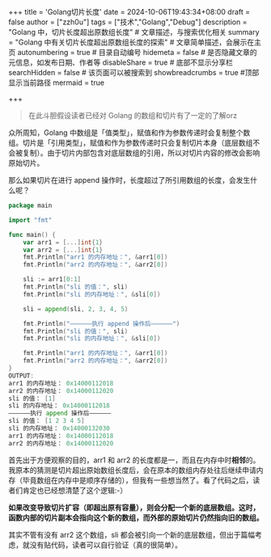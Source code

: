 +++
title = 'Golang切片长度'
date = 2024-10-06T19:43:34+08:00
draft = false
author = ["zzh0u"]
tags = ["技术","Golang","Debug"]
description = "Golang 中，切片长度超出原数组长度" # 文章描述，与搜索优化相关
summary = "Golang 中有关切片长度超出原数组长度的探索" # 文章简单描述，会展示在主页
autonumbering = true # 目录自动编号
hidemeta = false # 是否隐藏文章的元信息，如发布日期、作者等
disableShare = true # 底部不显示分享栏
searchHidden = false # 该页面可以被搜索到
showbreadcrumbs = true #顶部显示当前路径
mermaid = true

+++

> 在此斗胆假设读者已经对 Golang 的数组和切片有了一定的了解orz

众所周知，Golang 中数组是「值类型」，赋值和作为参数传递时会复制整个数组。切片是「引用类型」，赋值和作为参数传递时只会复制切片本身（底层数组不会被复制）。由于切片内部包含对底层数组的引用，所以对切片内容的修改会影响原始切片。

那么如果切片在进行 append 操作时，长度超过了所引用数组的长度，会发生什么呢？

```go
package main

import "fmt"

func main() {
	var arr1 = [...]int{1}
	var arr2 = [...]int{1}
	fmt.Println("arr1 的内存地址：", &arr1[0])
	fmt.Println("arr2 的内存地址：", &arr2[0])

	sli := arr1[0:1]
	fmt.Println("sli 的值：", sli)
	fmt.Println("sli 的内存地址：", &sli[0])

	sli = append(sli, 2, 3, 4, 5)

	fmt.Println("——————执行 append 操作后——————")
	fmt.Println("sli 的值：", sli)
	fmt.Println("sli 的内存地址：", &sli[0])

	fmt.Println("arr1 的内存地址：", &arr1[0])
	fmt.Println("arr2 的内存地址：", &arr2[0])
}
OUTPUT:
arr1 的内存地址： 0x14000112018
arr2 的内存地址： 0x14000112020
sli 的值： [1]
sli 的内存地址： 0x14000112018
——————执行 append 操作后——————
sli 的值： [1 2 3 4 5]
sli 的内存地址： 0x14000132030
arr1 的内存地址： 0x14000112018
arr2 的内存地址： 0x14000112020
```

首先出于方便观察的目的，arr1 和 arr2 的长度都是一，而且在内存中时**相邻**的。我原本的猜测是切片超出原始数组长度后，会在原本的数组内存处往后继续申请内存（毕竟数组在内存中是顺序存储的），但我有一些想当然了。看了代码之后，读者们肯定也已经想清楚了这个逻辑:-）

**如果改变导致切片扩容（即超出原有容量），则会分配一个新的底层数组。这时，函数内部的切片副本会指向这个新的数组，而外部的原始切片仍然指向旧的数组。**

其实不管有没有 arr2 这个数组，sli 都会被引向一个新的底层数组，但出于篇幅考虑，就没有贴代码，读者可以自行验证（真的很简单）。
